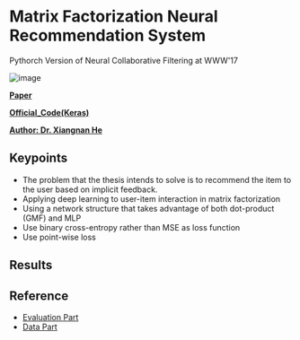 # Matrix Factorization Neural Recommendation System
Pythorch Version of Neural Collaborative Filtering at WWW'17

![image](https://github.com/amirporia/MFNRS/assets/42348137/8ec60c29-3fd8-4569-b34f-b2b14c33c345)

**[Paper](https://dl.acm.org/doi/10.1145/3038912.3052569)**

**[Official_Code(Keras)](https://github.com/hexiangnan/neural_collaborative_filtering)**

**[Author: Dr. Xiangnan He](http://www.comp.nus.edu.sg/~xiangnan/)**


## Keypoints
* The problem that the thesis intends to solve is to recommend the item to the user based on implicit feedback.
* Applying deep learning to user-item interaction in matrix factorization
* Using a network structure that takes advantage of both dot-product (GMF) and MLP
* Use binary cross-entropy rather than MSE as loss function
* Use point-wise loss

## Results


## Reference
* [Evaluation Part](https://github.com/guoyang9/NCF)
* [Data Part](https://github.com/microsoft/recommenders/blob/master/reco_utils/recommender/ncf/dataset.py)
